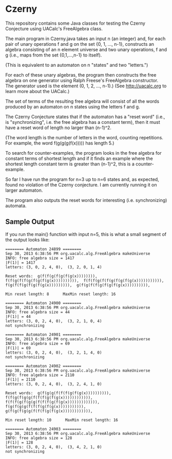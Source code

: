 Czerny
======

This repository contains some Java classes for testing the Czerny Conjecture using UACalc's FreeAlgebra class.

The main program in Czerny.java takes an input n (an integer) and, for each pair of
unary operations f and g on the set {0, 1, ..., n-1}, constructs an algebra
consisting of an n element universe and two unary operations, f and g (i.e.,
maps from the set {0,1,...,n-1} to itself).

(This is equivalent to an automaton on n "states" and two "letters.")

For each of these unary algebras, the program then constructs the free algebra on 
one generator using Ralph Freese's FreeAlgebra constructor. The generator used
is the element (0, 1, 2, ..., n-1).)   (See http://uacalc.org to learn more about
the UACalc.) 

The set of terms of the resulting free algebra will consist of all the words
produced by an automaton on n states using the letters f and g. 

The Czerny Conjecture states that if the automaton has a "reset word"
(i.e., is "synchronizing", i.e. the free algebra has a constant term), 
then it must have a reset word of length no larger than (n-1)^2.  

(The word length is the number of letters in the word, counting repetitions.
For example, the word f(g(g(g(f(x))))) has length 5.)

To search for counter-examples, the program looks in the free algebra for
constant terms of shortest length and if it finds an example where the shortest
length constant term is greater than (n-1)^2, this is a counter-example.

So far I have run the program for n=3 up to n=6 states and, as expected, 
found no violation of the Czerny conjecture.  I am currently running it on larger 
automaton.

The program also outputs the reset words for interesting (i.e. synchronizing) automata.

Sample Output
-------------
If you run the main() function with input n=5, this is what a small segment of
the output looks like: 

    ======== Automaton 24899 ========
    Sep 30, 2013 6:38:56 PM org.uacalc.alg.FreeAlgebra makeUniverse
    INFO: free algebra size = 1417
    |F(1)| = 1417
    letters: (3, 0, 2, 4, 0),  (3, 2, 0, 1, 4)

    Reset words:  g(f(f(g(f(g(f(g(x)))))))),  f(f(g(f(f(g(f(g(f(g(x)))))))))),  f(f(f(g(f(f(g(f(g(f(g(x))))))))))),  f(g(f(f(g(f(g(f(g(x))))))))),  g(f(g(f(f(g(f(g(f(g(x)))))))))),  

    Min reset length: 8      MaxMin reset length: 16

    ======== Automaton 24900 ========
    Sep 30, 2013 6:38:56 PM org.uacalc.alg.FreeAlgebra makeUniverse
    INFO: free algebra size = 44
    |F(1)| = 44
    letters: (3, 0, 2, 4, 0),  (3, 2, 1, 0, 4)
    not synchronizing

    ======== Automaton 24901 ========
    Sep 30, 2013 6:38:56 PM org.uacalc.alg.FreeAlgebra makeUniverse
    INFO: free algebra size = 69
    |F(1)| = 69
    letters: (3, 0, 2, 4, 0),  (3, 2, 1, 4, 0)
    not synchronizing

    ======== Automaton 24902 ========
    Sep 30, 2013 6:38:56 PM org.uacalc.alg.FreeAlgebra makeUniverse
    INFO: free algebra size = 2110
    |F(1)| = 2110
    letters: (3, 0, 2, 4, 0),  (3, 2, 4, 1, 0)

    Reset words:  g(f(g(g(f(f(f(g(f(g(x)))))))))),  f(f(g(f(g(g(f(f(f(g(f(g(x)))))))))))),  f(f(f(g(f(g(g(f(f(f(g(f(g(x))))))))))))),  f(g(f(g(g(f(f(f(g(f(g(x))))))))))),  g(f(g(f(g(g(f(f(f(g(f(g(x)))))))))))),  

    Min reset length: 10      MaxMin reset length: 16

    ======== Automaton 24903 ========
    Sep 30, 2013 6:38:56 PM org.uacalc.alg.FreeAlgebra makeUniverse
    INFO: free algebra size = 128
    |F(1)| = 128
    letters: (3, 0, 2, 4, 0),  (3, 4, 2, 1, 0)
    not synchronizing
